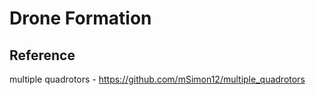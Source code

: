 # Drone Formation



## Reference
multiple quadrotors - <https://github.com/mSimon12/multiple_quadrotors> <br>
<br>
